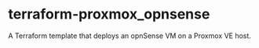 # terraform-proxmox_opnsense
A Terraform template that deploys an opnSense VM on a Proxmox VE host.
